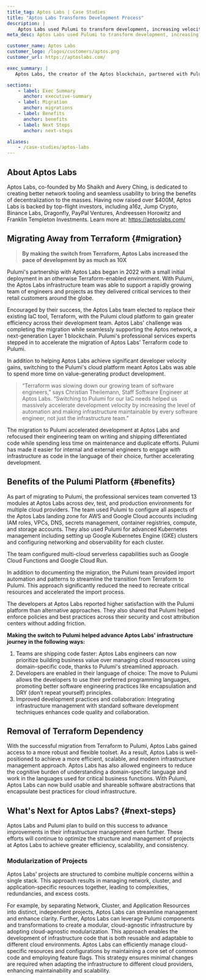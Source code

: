 ```yaml
---
title_tag: Aptos Labs | Case Studies
title: "Aptos Labs Transforms Development Process"
description: |
    Aptos Labs used Pulumi to transform development, increasing velocity by up to 10X while improving security, compliance, and cost control.
meta_desc: Aptos Labs used Pulumi to transform development, increasing velocity by up to 10X while improving security, compliance, and cost control.

customer_name: Aptos Labs
customer_logo: /logos/customers/aptos.png
customer_url: https://aptoslabs.com/

exec_summary: |
   Aptos Labs, the creator of the Aptos blockchain, partnered with Pulumi in 2022 to transform their development process and replace Terraform. By adopting Pulumi's cloud engineering platform, Aptos Labs increased development velocity by up to 10X, improved security, compliance, and cost control, and empowered developers to use their preferred programming languages. Pulumi's professional services team migrated Aptos Labs' existing Terraform code, configured the Aptos landing zone across AWS and Google Cloud, set up Kubernetes clusters, and enabled serverless capabilities. Aptos Labs is now positioned for greater efficiency and scalability, with plans to further modularize projects using Pulumi to reduce complexity, increase code reuse, and enhance flexibility across different cloud environments.

sections:
    - label: Exec Summary
      anchor: executive-summary
    - label: Migration
      anchor: migrations
    - label: Benefits
      anchor: benefits
    - label: Next Steps
      anchor: next-steps

aliases:
    - /case-studies/aptos-labs
---
```


## About Aptos Labs

Aptos Labs, co-founded by Mo Shaikh and Avery Ching, is dedicated to creating better network tooling and seamless usability to bring the benefits of decentralization to the masses. Having now raised over $400M, Aptos Labs is backed by top-flight investors, including a16z, Jump Crypto, Binance Labs, Dragonfly, PayPal Ventures, Andreessen Horowitz and Franklin Templeton Investments. Learn more at: https://aptoslabs.com/

## Migrating Away from Terraform {#migration}

> **By making the switch from Terraform, Aptos Labs increased the pace of development by as much as 10X**

Pulumi's partnership with Aptos Labs began in 2022 with a small initial deployment in an otherwise Terraform-enabled environment. With Pulumi, the Aptos Labs infrastructure team was able to support a rapidly growing team of engineers and projects as they delivered critical services to their retail customers around the globe.

Encouraged by their success, the Aptos Labs team elected to replace their existing IaC tool, Terraform, with the Pulumi cloud platform to gain greater efficiency across their development team. Aptos Labs' challenge was completing the migration while seamlessly supporting the Aptos network, a next-generation Layer 1 blockchain. Pulumi's professional services experts stepped in to accelerate the migration of Aptos Labs’ Terraform code to Pulumi.

In addition to helping Aptos Labs achieve significant developer velocity gains, switching to the Pulumi's cloud platform meant Aptos Labs was able to spend more time on value-generating product development.

> “Terraform was slowing down our growing team of software engineers,” says Christian Theilemann, Staff Software Engineer at Aptos Labs. “Switching to Pulumi for our IaC needs helped us massively accelerate development velocity by increasing the level of automation and making infrastructure maintainable by every software engineer, not just the infrastructure team.”

The migration to Pulumi accelerated development at Aptos Labs and refocused their engineering team on writing and shipping differentiated code while spending less time on maintenance and duplicate efforts. Pulumi has made it easier for internal and external engineers to engage with infrastructure as code in the language of their choice, further accelerating development.

## Benefits of the Pulumi Platform {#benefits}

As part of migrating to Pulumi, the professional services team converted 13 modules at Aptos Labs across dev, test, and production environments for multiple cloud providers. The team used Pulumi to configure all aspects of the Aptos Labs landing zone for AWS and Google Cloud accounts including IAM roles, VPCs, DNS, secrets management, container registries, compute, and storage accounts. They also used Pulumi for advanced Kubernetes management including setting up Google Kubernetes Engine (GKE) clusters and configuring networking and observability for each cluster.

The team configured multi-cloud serverless capabilities such as Google Cloud Functions and Google Cloud Run.

In addition to documenting the migration, the Pulumi team provided import automation and patterns to streamline the transition from Terraform to Pulumi. This approach significantly reduced the need to recreate critical resources and accelerated the import process.

The developers at Aptos Labs reported higher satisfaction with the Pulumi platform than alternative approaches. They also shared that Pulumi helped enforce policies and best practices across their security and cost attribution centers without adding friction.

**Making the switch to Pulumi helped advance Aptos Labs' infrastructure journey in the following ways:**

1. Teams are shipping code faster: Aptos Labs engineers can now prioritize building business value over managing cloud resources using domain-specific code, thanks to Pulumi's streamlined approach.
2. Developers are enabled in their language of choice: The move to Pulumi allows the developers to use their preferred programming languages, promoting better software engineering practices like encapsulation and DRY (don’t repeat yourself) principles.
3. Improved development practices and collaboration: Integrating infrastructure management with standard software development techniques enhances code quality and collaboration.

## Removal of Terraform Dependency

With the successful migration from Terraform to Pulumi, Aptos Labs gained access to a more robust and flexible toolset. As a result, Aptos Labs is well-positioned to achieve a more efficient, scalable, and modern infrastructure management approach. Aptos Labs has also allowed engineers to reduce the cognitive burden of understanding a domain-specific language and work in the languages used for critical business functions. With Pulumi, Aptos Labs can now build usable and shareable software abstractions that encapsulate best practices for cloud infrastructure.

## What's Next for Aptos Labs? {#next-steps}

Aptos Labs and Pulumi plan to build on this success to advance improvements in their infrastructure management even further. These efforts will continue to optimize the structure and management of projects at Aptos Labs to achieve greater efficiency, scalability, and consistency.

### Modularization of Projects

Aptos Labs' projects are structured to combine multiple concerns within a single stack. This approach results in managing network, cluster, and application-specific resources together, leading to complexities, redundancies, and excess costs.

For example, by separating Network, Cluster, and Application Resources into distinct, independent projects, Aptos Labs can streamline management and enhance clarity. Further, Aptos Labs can leverage Pulumi components and transformations to create a modular, cloud-agnostic infrastructure by adopting cloud-agnostic modularization. This approach enables the development of infrastructure code that is both reusable and adaptable to different cloud environments. Aptos Labs can efficiently manage cloud-specific resources and configurations by maintaining a core set of common code and employing feature flags. This strategy ensures minimal changes are required when adapting the infrastructure to different cloud providers, enhancing maintainability and scalability.
